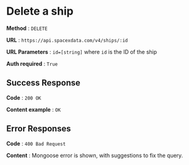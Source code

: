 # Delete a ship

**Method** : `DELETE`

**URL** : `https://api.spacexdata.com/v4/ships/:id`

**URL Parameters** : `id=[string]` where `id` is the ID of the ship

**Auth required** : `True`

## Success Response

**Code** : `200 OK`

**Content example** : `OK`

## Error Responses

**Code** : `400 Bad Request`

**Content** : Mongoose error is shown, with suggestions to fix the query.
